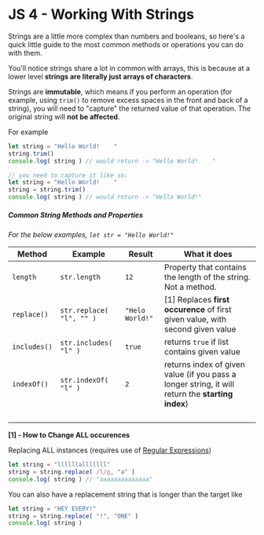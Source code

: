 # JS 4 - Working With Strings

Strings are a little more complex than numbers and booleans, so here's a quick little guide to the most common methods or operations you can do with them.

You'll notice strings share a lot in common with arrays, this is because at a lower level **strings are literally just arrays of characters**.

Strings are **immutable**, which means if you perform an operation (for example, using `trim()` to remove excess spaces in the front and back of a string), you will need to "capture" the returned value of that operation. The original string will **not be affected**.

For example

```javascript
let string = "Hello World!    "
string.trim()
console.log( string ) // would return -> "Hello World!    "

// you need to capture it like so:
let string = "Hello World!    "
string = string.trim()
console.log( string ) // would return -> "Hello World!"
```

##### Common String Methods and Properties

*For the below examples, `let str = "Hello World!"`*

| Method       | Example                  | Result          | What it does                                                                                      |
| ------------ | ------------------------ | --------------- | ------------------------------------------------------------------------------------------------- |
| `length`     | `str.length`             | `12`            | Property that contains the length of the string.<br/>Not a method.                                |
| `replace()`  | `str.replace( "l", "" )` | `"Helo World!"` | [1] Replaces **first occurence** of first given value, with second given value                    |
| `includes()` | `str.includes( "l" )`    | `true`          | returns `true` if list contains given value                                                       |
| `indexOf()`  | `str.indexOf( "l" )`     | `2`             | returns index of given value (if you pass a longer string, it will return the **starting index**) |
|              |                          |                 |                                                                                                   |
|              |                          |                 |                                                                                                   |
|              |                          |                 |                                                                                                   |
|              |                          |                 |                                                                                                   |

**[1] - How to Change ALL occurences**

Replacing ALL instances (requires use of [Regular Expressions](https://www.rexegg.com/regex-quickstart.html))

```javascript
let string = "llllllalllllll"
string = string.replace( /l/g, "a" )
console.log( string ) // "aaaaaaaaaaaaaa"
```

You can also have a replacement string that is longer than the target like

```javascript
let string = "HEY EVERY!"
string = string.replace( "!", "ONE" )
console.log( string )
```



